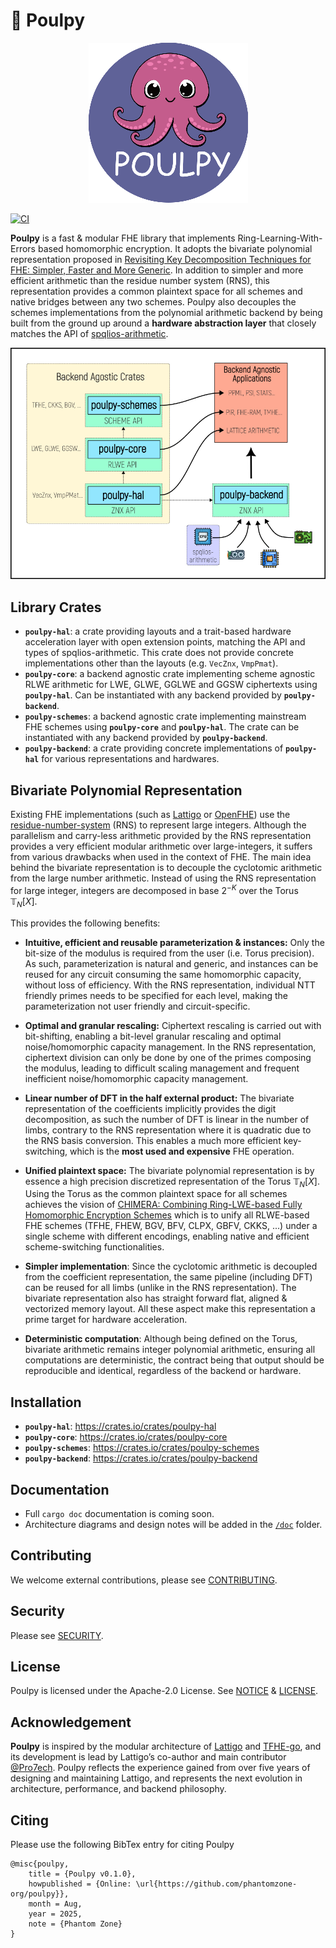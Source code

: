 
# 🐙 Poulpy

<p  align="center">
<img  src="poulpy.png"  />
</p>

[![CI](https://github.com/phantomzone-org/poulpy/actions/workflows/ci.yml/badge.svg?branch=main)](https://github.com/phantomzone-org/poulpy/actions/workflows/ci.yml)

**Poulpy** is a fast & modular FHE library that implements Ring-Learning-With-Errors based homomorphic encryption. It adopts the bivariate polynomial representation proposed in [Revisiting Key Decomposition Techniques for FHE: Simpler, Faster and More Generic](https://eprint.iacr.org/2023/771). In addition to simpler and more efficient arithmetic than the residue number system (RNS), this representation provides a common plaintext space for all schemes and native bridges between any two schemes. Poulpy also decouples the schemes implementations from the polynomial arithmetic backend by being built from the ground up around a **hardware abstraction layer** that closely matches the API of [spqlios-arithmetic](https://github.com/tfhe/spqlios-arithmetic).

<p  align="center">
<img  src="docs/lib_diagram.png"  />
</p>

## Library Crates

- **`poulpy-hal`**: a crate providing layouts and a trait-based hardware acceleration layer with open extension points, matching the API and types of spqlios-arithmetic. This crate does not provide concrete implementations other than the layouts (e.g. `VecZnx`, `VmpPmat`).
- **`poulpy-core`**: a backend agnostic crate implementing scheme agnostic RLWE arithmetic for LWE, GLWE, GGLWE and GGSW ciphertexts using **`poulpy-hal`**. Can be instantiated with any backend provided by **`poulpy-backend`**.
- **`poulpy-schemes`**: a backend agnostic crate implementing mainstream FHE schemes using **`poulpy-core`** and **`poulpy-hal`**. The crate can be instantiated with any backend provided by **`poulpy-backend`**.
- **`poulpy-backend`**: a crate providing concrete implementations of **`poulpy-hal`** for various representations and hardwares.

## Bivariate Polynomial Representation

Existing FHE implementations (such as [Lattigo](https://github.com/tuneinsight/lattigo) or [OpenFHE](https://github.com/openfheorg/openfhe-development)) use the [residue-number-system](https://en.wikipedia.org/wiki/Residue_number_system) (RNS) to represent large integers. Although the parallelism and carry-less arithmetic provided by the RNS representation provides a very efficient modular arithmetic over large-integers, it suffers from various drawbacks when used in the context of FHE. The main idea behind the bivariate representation is to decouple the cyclotomic arithmetic from the large number arithmetic. Instead of using the RNS representation for large integer, integers are decomposed in base $2^{-K}$ over the Torus $\mathbb{T}_{N}[X]$. 

This provides the following benefits:

- **Intuitive, efficient and reusable parameterization & instances:** Only the bit-size of the modulus is required from the user (i.e. Torus precision). As such, parameterization is natural and generic, and instances can be reused for any circuit consuming the same homomorphic capacity, without loss of efficiency. With the RNS representation, individual NTT friendly primes needs to be specified for each level, making the parameterization not user friendly and circuit-specific.

- **Optimal and granular rescaling:** Ciphertext rescaling is carried out with bit-shifting, enabling a bit-level granular rescaling and optimal noise/homomorphic capacity management. In the RNS representation, ciphertext division can only be done by one of the primes composing the modulus, leading to difficult scaling management and frequent inefficient noise/homomorphic capacity management.

- **Linear number of DFT in the half external product:** The bivariate representation of the coefficients implicitly provides the digit decomposition, as such the number of DFT is linear in the number of limbs, contrary to the RNS representation where it is quadratic due to the RNS basis conversion. This enables a much more efficient key-switching, which is the **most used and expensive** FHE operation. 

- **Unified plaintext space:** The bivariate polynomial representation is by essence a high precision discretized representation of the Torus $\mathbb{T}_{N}[X]$. Using the Torus as the common plaintext space for all schemes achieves the vision of [CHIMERA: Combining Ring-LWE-based Fully Homomorphic Encryption Schemes](https://eprint.iacr.org/2018/758) which is to unify all RLWE-based FHE schemes (TFHE, FHEW, BGV, BFV, CLPX, GBFV, CKKS, ...) under a single scheme with different encodings, enabling native and efficient scheme-switching functionalities.

- **Simpler implementation**: Since the cyclotomic arithmetic is decoupled from the coefficient representation, the same pipeline (including DFT) can be reused for all limbs (unlike in the RNS representation). The bivariate representation also has straight forward flat, aligned & vectorized memory layout. All these aspect make this representation a prime target for hardware acceleration.

- **Deterministic computation**: Although being defined on the Torus, bivariate arithmetic remains integer polynomial arithmetic, ensuring all computations are deterministic, the contract being that output should be reproducible and identical, regardless of the backend or hardware.

## Installation

- **`poulpy-hal`**: https://crates.io/crates/poulpy-hal
- **`poulpy-core`**: https://crates.io/crates/poulpy-core
- **`poulpy-schemes`**: https://crates.io/crates/poulpy-schemes
- **`poulpy-backend`**: https://crates.io/crates/poulpy-backend

## Documentation

* Full `cargo doc` documentation is coming soon.
* Architecture diagrams and design notes will be added in the [`/doc`](./doc) folder.

## Contributing

We welcome external contributions, please see [CONTRIBUTING](./CONTRIBUTING.md).

## Security

Please see [SECURITY](./SECURITY.md).

## License

Poulpy is licensed under the Apache-2.0 License. See [NOTICE](./NOTICE) & [LICENSE](./LICENSE).

## Acknowledgement

**Poulpy** is inspired by the modular architecture of [Lattigo](https://github.com/tuneinsight/lattigo) and [TFHE-go](https://github.com/sp301415/tfhe-go), and its development is lead by Lattigo’s co-author and main contributor [@Pro7ech](https://github.com/Pro7ech). Poulpy reflects the experience gained from over five years of designing and maintaining Lattigo, and represents the next evolution in architecture, performance, and backend philosophy.

## Citing
Please use the following BibTex entry for citing Poulpy

    @misc{poulpy,
	    title = {Poulpy v0.1.0},
	    howpublished = {Online: \url{https://github.com/phantomzone-org/poulpy}},
	    month = Aug,
	    year = 2025,
	    note = {Phantom Zone}
    }
